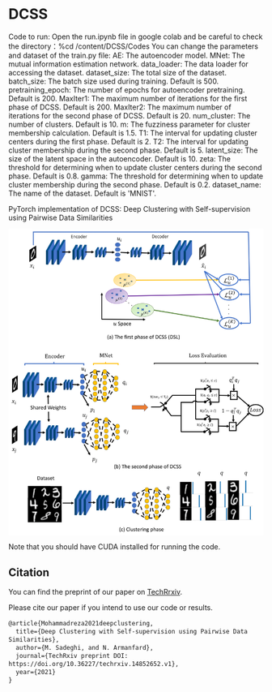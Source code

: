 # DCSS
Code to run:
Open the run.ipynb file in google colab and be careful to check the directory：%cd /content/DCSS/Codes
You can change the parameters and dataset of the train.py file:
AE: The autoencoder model.
MNet: The mutual information estimation network.
data_loader: The data loader for accessing the dataset.
dataset_size: The total size of the dataset.
batch_size: The batch size used during training. Default is 500.
pretraining_epoch: The number of epochs for autoencoder pretraining. Default is 200.
MaxIter1: The maximum number of iterations for the first phase of DCSS. Default is 200.
MaxIter2: The maximum number of iterations for the second phase of DCSS. Default is 20.
num_cluster: The number of clusters. Default is 10.
m: The fuzziness parameter for cluster membership calculation. Default is 1.5.
T1: The interval for updating cluster centers during the first phase. Default is 2.
T2: The interval for updating cluster membership during the second phase. Default is 5.
latent_size: The size of the latent space in the autoencoder. Default is 10.
zeta: The threshold for determining when to update cluster centers during the second phase. Default is 0.8.
gamma: The threshold for determining when to update cluster membership during the second phase. Default is 0.2.
dataset_name: The name of the dataset. Default is 'MNIST'.


PyTorch implementation of DCSS: Deep Clustering with Self-supervision using Pairwise Data Similarities

<center><img src="https://github.com/Armanfard-Lab/DCSS/blob/main/Figures/final_model-1.png" alt="Overview" width="800" align="center"></center>

Note that you should have CUDA installed for running the code.

## Citation

You can find the preprint of our paper on [TechRrxiv](https://www.techrxiv.org/articles/preprint/Deep_Clustering_with_Self-supervision_using_Pairwise_Data_Similarities/14852652/1).

Please cite our paper if you intend to use our code or results.
```
@article{Mohammadreza2021deepclustering,
  title={Deep Clustering with Self-supervision using Pairwise Data Similarities},
  author={M. Sadeghi, and N. Armanfard},
  journal={TechRxiv preprint DOI: https://doi.org/10.36227/techrxiv.14852652.v1},
  year={2021}
}
```
